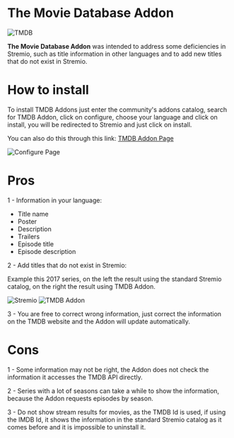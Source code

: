 # The Movie Database Addon

![TMDB](https://i.imgur.com/xekuwF8.png)

**The Movie Database Addon** was intended to address some deficiencies in Stremio, such as title information in other languages and to add new titles that do not exist in Stremio.

# How to install

To install TMDB Addons just enter the community's addons catalog, search for TMDB Addon, click on configure, choose your language and click on install, you will be redirected to Stremio and just click on install.

You can also do this through this link: [TMDB Addon Page](https://94c8cb9f702d-tmdb-addon.baby-beamup.club/configure)

![Configure Page](https://i.imgur.com/R0sMjGv.png)

# Pros

1 - Information in your language:
 - Title name
 - Poster 
 - Description
 - Trailers
 - Episode title
 - Episode description

2 - Add titles that do not exist in Stremio:

 Example this 2017 series, on the left the result using the standard Stremio catalog, on the right the result using TMDB Addon.

 ![Stremio](https://i.imgur.com/NVrkGts.png) ![TMDB Addon](https://i.imgur.com/4LbIrbT.png) 


3 - You are free to correct wrong information, just correct the information on the TMDB website and the Addon will update automatically.

# Cons

1 - Some information may not be right, the Addon does not check the information it accesses the TMDB API directly.

2 - Series with a lot of seasons can take a while to show the information, because the Addon requests episodes by season.

3 - Do not show stream results for movies, as the TMDB Id is used, if using the IMDB Id, it shows the information in the standard Stremio catalog as it comes before and it is impossible to uninstall it.



 
